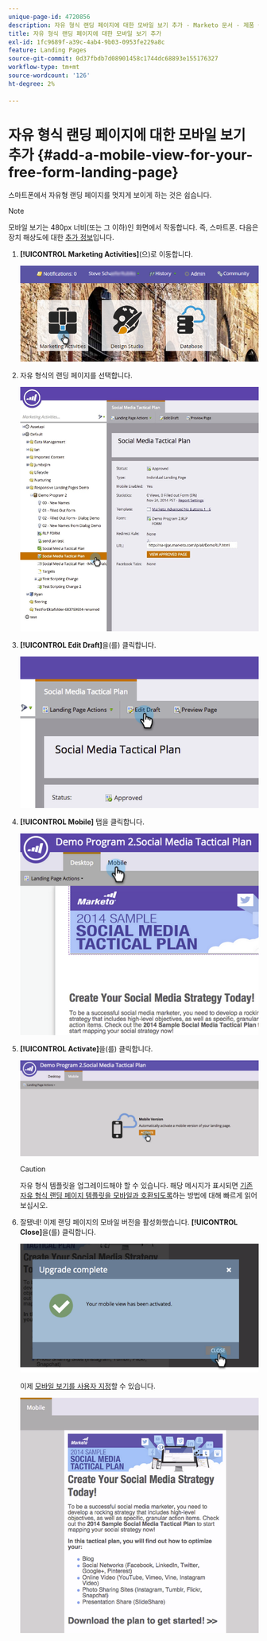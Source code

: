 ```yaml
---
unique-page-id: 4720856
description: 자유 형식 랜딩 페이지에 대한 모바일 보기 추가 - Marketo 문서 - 제품 설명서
title: 자유 형식 랜딩 페이지에 대한 모바일 보기 추가
exl-id: 1fc9689f-a39c-4ab4-9b03-0953fe229a8c
feature: Landing Pages
source-git-commit: 0d37fbdb7d08901458c1744dc68893e155176327
workflow-type: tm+mt
source-wordcount: '126'
ht-degree: 2%

---
```


# 자유 형식 랜딩 페이지에 대한 모바일 보기 추가 {#add-a-mobile-view-for-your-free-form-landing-page}

스마트폰에서 자유형 랜딩 페이지를 멋지게 보이게 하는 것은 쉽습니다.

>[!NOTE]
>
>모바일 보기는 480px 너비(또는 그 이하)인 화면에서 작동합니다. 즉, 스마트폰. 다음은 장치 해상도에 대한 [추가 정보](https://www.mydevice.io/)입니다.

1. **[!UICONTROL Marketing Activities]**(으)로 이동합니다.

   ![](assets/login-marketing-activities-3.png)

1. 자유 형식의 랜딩 페이지를 선택합니다.

   ![](assets/choose-landing-page.jpg)

1. **[!UICONTROL Edit Draft]**&#x200B;을(를) 클릭합니다.

   ![](assets/image2015-1-22-15-3a38-3a12.png)

1. **[!UICONTROL Mobile]** 탭을 클릭합니다.

   ![](assets/image2015-1-22-16-3a46-3a10.png)

1. **[!UICONTROL Activate]**&#x200B;을(를) 클릭합니다.

   ![](assets/image2015-1-22-15-3a48-3a47.png)

   >[!CAUTION]
   >
   >자유 형식 템플릿을 업그레이드해야 할 수 있습니다. 해당 메시지가 표시되면 [기존 자유 형식 랜딩 페이지 템플릿을 모바일과 호환되도록](/help/marketo/product-docs/demand-generation/landing-pages/landing-page-templates/make-an-existing-free-form-landing-page-template-mobile-compatible.md)하는 방법에 대해 빠르게 읽어 보십시오.

1. 잘됐네! 이제 랜딩 페이지의 모바일 버전을 활성화했습니다. **[!UICONTROL Close]**&#x200B;을(를) 클릭합니다.

   ![](assets/image2015-1-22-16-3a44-3a37.png)

   이제 [모바일 보기를 사용자 지정](/help/marketo/product-docs/demand-generation/landing-pages/free-form-landing-pages/customize-mobile-view-for-your-free-form-landing-page.md)할 수 있습니다.

   ![](assets/image2015-1-22-16-3a47-3a16.png)

